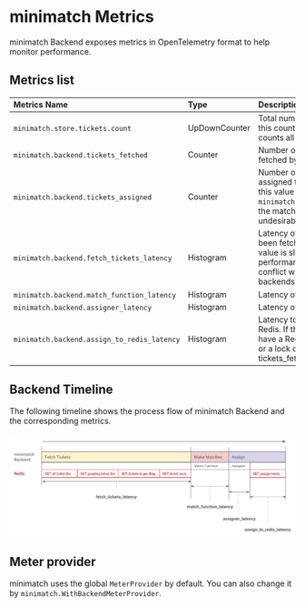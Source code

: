 # minimatch Metrics

minimatch Backend exposes metrics in OpenTelemetry format to help monitor performance.

## Metrics list

| Metrics Name                                | Type          | Description                                                                                                                                                                            |
|:--------------------------------------------|:--------------|:---------------------------------------------------------------------------------------------------------------------------------------------------------------------------------------|
| `minimatch.store.tickets.count`             | UpDownCounter | Total number of tickets. **Do not sum** this counter, as a single backend counts all tickets.                                                                                          |
| `minimatch.backend.tickets_fetched`         | Counter       | Number of times Ticket has been fetched by backends.                                                                                                                                   |
| `minimatch.backend.tickets_assigned`        | Counter       | Number of times match has been assigned to a Ticket by backends. If this value is extremely less than `minimatch.backend.tickets_fetched`, the matchmaking logic may be undesirable.   |
| `minimatch.backend.fetch_tickets_latency`   | Histogram     | Latency of the time the Ticket has been fetched by backends. If this value is slow, you may have a Redis performance problem or a lock conflict with assign tickets or other backends. |
| `minimatch.backend.match_function_latency`  | Histogram     | Latency of Match Function calls.                                                                                                                                                       |
| `minimatch.backend.assigner_latency`        | Histogram     | Latency of Assigner calls.                                                                                                                                                             |
| `minimatch.backend.assign_to_redis_latency` | Histogram     | Latency to write Assign results to Redis. If this value is slow, you may have a Redis performance problem or a lock conflict with tickets_fetched or other backends.                   |

## Backend Timeline

The following timeline shows the process flow of minimatch Backend and the corresponding metrics.

![](./backend_timeline.png)


## Meter provider

minimatch uses the global `MeterProvider` by default.
You can also change it by `minimatch.WithBackendMeterProvider`.
